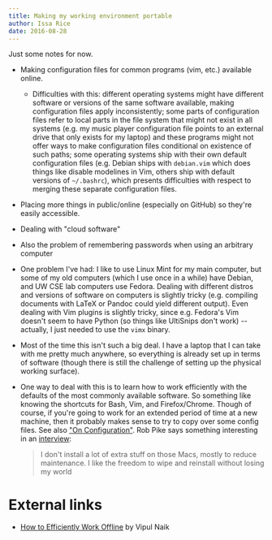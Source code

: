 ```yaml
---
title: Making my working environment portable
author: Issa Rice
date: 2016-08-28
---
```


Just some notes for now.

  * Making configuration files for common programs (vim, etc.) available
    online.
      * Difficulties with this: different operating systems might have
        different software or versions of the same software available, making
        configuration files apply inconsistently; some parts of configuration
        files refer to local parts in the file system that might not exist in
        all systems (e.g. my music player configuration file points to an
        external drive that only exists for my laptop) and these programs might
        not offer ways to make configuration files conditional on existence of
        such paths; some operating systems ship with their own default
        configuration files (e.g. Debian ships with `debian.vim` which does
        things like disable modelines in Vim, others ship with default versions
        of `~/.bashrc`), which presents difficulties with respect to merging
        these separate configuration files.
  * Placing more things in public/online (especially on GitHub) so they're
    easily accessible.
  * Dealing with "cloud software"
  * Also the problem of remembering passwords when using an arbitrary computer
  * One problem I've had: I like to use Linux Mint for my main computer, but
    some of my old computers (which I use once in a while) have Debian, and UW
    CSE lab computers use Fedora. Dealing with different distros and versions
    of software on computers is slightly tricky (e.g. compiling documents with
    LaTeX or Pandoc could yield different output). Even dealing with Vim
    plugins is slightly tricky, since e.g. Fedora's Vim doesn't seem to have
    Python (so things like UltiSnips don't work) -- actually, I just needed to
    use the `vimx` binary.
  * Most of the time this isn't such a big deal. I have a laptop that I can
    take with me pretty much anywhere, so everything is already set up in terms
    of software (though there is still the challenge of setting up the physical
    working surface).
  * One way to deal with this is to learn how to work efficiently with the
    defaults of the most commonly available software.
    So something like knowing the shortcuts for Bash, Vim, and Firefox/Chrome.
    Though of course, if you're going to work for an extended period of time at
    a new machine, then it probably makes sense to try to copy over some config
    files.
    See also ["On Configuration"](http://sstephenson.us/posts/on-configuration).
    Rob Pike says something interesting in an
    [interview](https://usesthis.com/interviews/rob.pike/):

    > I don't install a lot of extra stuff on those Macs, mostly to reduce
    > maintenance. I like the freedom to wipe and reinstall without losing my
    > world

  <!-- * The [principle of temporal locality][loc] says that the same values are accessed frequently. In terms of web URLs, this means that if I visit each of Facebook and GMail once, then Firefox will remember a much larger fraction of the --> 

# External links

  * [How to Efficiently Work Offline](http://www.wikihow.com/Efficiently-Work-Offline) by Vipul Naik

[loc]: https://en.wikipedia.org/wiki/Locality_of_reference
